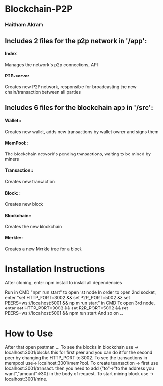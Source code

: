 # Blockchain-P2P

### Haitham Akram

## Includes 2 files for the p2p network in '/app':

#### Index

Manages the network's p2p connections, API

#### P2P-server

Creates new P2P network, responsible for broadcasting the new chain/transaction between all parties

## Includes 6 files for the blockchain app in '/src':

#### Wallet::

Creates new wallet, adds new transactions by wallet owner and signs them

#### MemPool::

The blockchain network's pending transactions, waiting to be mined by miners

#### Transaction::

Creates new transaction

#### Block::

Creates new block

#### Blockchain::

Creates the new blockchain

#### Merkle::

Creates a new Merkle tree for a block

# Installation Instructions

After cloning, enter npm install to install all dependencies

Run in CMD "npm run start" to open 1st node
In order to open 2nd socket, enter "set HTTP_PORT=3002 && set P2P_PORT=5002 && set PEERS=ws://localhost:5001 && np
m run start" in CMD
To open 3rd node, enter set HTTP_PORT=3002 && set P2P_PORT=5002 && set PEERS=ws://localhost:5001 && npm run start
And so on ...

# How to Use

After that open postman ...
To see the blocks in blockchain use -> localhost:3001/blocks this for first peer and you can do it for the second peer by changing the HTTP_PORT to 3002.
To see the transactions in mempool use-> localhost:3001/memPool.
To create teansaction -> first use localhost:3001/transact.
then you need to add {"to"=>"to the address you want","amount"=>30} in the body of request.
To start mining block use -> localhost:3001/mine.
